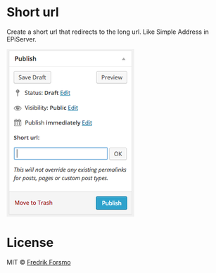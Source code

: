 Short url
==============

Create a short url that redirects to the long url. Like Simple Address in EPiServer.

![](screenshot.png)

# License

MIT © [Fredrik Forsmo](https://github.com/frozzare)
